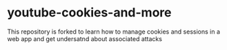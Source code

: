 # youtube-cookies-and-more
This repository is forked to learn how to manage cookies and sessions in a web app and get undersatnd about associated attacks 

